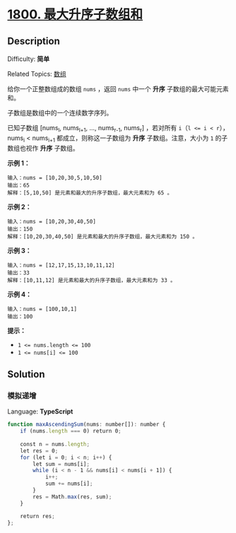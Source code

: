 # [1800\. 最大升序子数组和](https://leetcode.cn/problems/maximum-ascending-subarray-sum/)

## Description

Difficulty: **简单**  

Related Topics: [数组](https://leetcode.cn/tag/array/)

给你一个正整数组成的数组 `nums` ，返回 `nums` 中一个 **升序** 子数组的最大可能元素和。

子数组是数组中的一个连续数字序列。

已知子数组 [nums<sub>l</sub>, nums<sub>l+1</sub>, ..., nums<sub>r-1</sub>, nums<sub>r</sub>] ，若对所有 `i`（`l <= i < r`），nums<sub>i</sub> < nums<sub>i+1</sub> 都成立，则称这一子数组为 **升序** 子数组。注意，大小为 `1` 的子数组也视作 **升序** 子数组。

**示例 1：**

```
输入：nums = [10,20,30,5,10,50]
输出：65
解释：[5,10,50] 是元素和最大的升序子数组，最大元素和为 65 。
```

**示例 2：**

```
输入：nums = [10,20,30,40,50]
输出：150
解释：[10,20,30,40,50] 是元素和最大的升序子数组，最大元素和为 150 。 
```

**示例 3：**

```
输入：nums = [12,17,15,13,10,11,12]
输出：33
解释：[10,11,12] 是元素和最大的升序子数组，最大元素和为 33 。 
```

**示例 4：**

```
输入：nums = [100,10,1]
输出：100
```

**提示：**

* `1 <= nums.length <= 100`
* `1 <= nums[i] <= 100`

## Solution

### 模拟递增

Language: **TypeScript**

```typescript
function maxAscendingSum(nums: number[]): number {
    if (nums.length === 0) return 0;
    
    const n = nums.length;
    let res = 0;
    for (let i = 0; i < n; i++) {
        let sum = nums[i];
        while (i < n - 1 && nums[i] < nums[i + 1]) {
            i++;
            sum += nums[i];
        }
        res = Math.max(res, sum);
    }

    return res;
};
```
